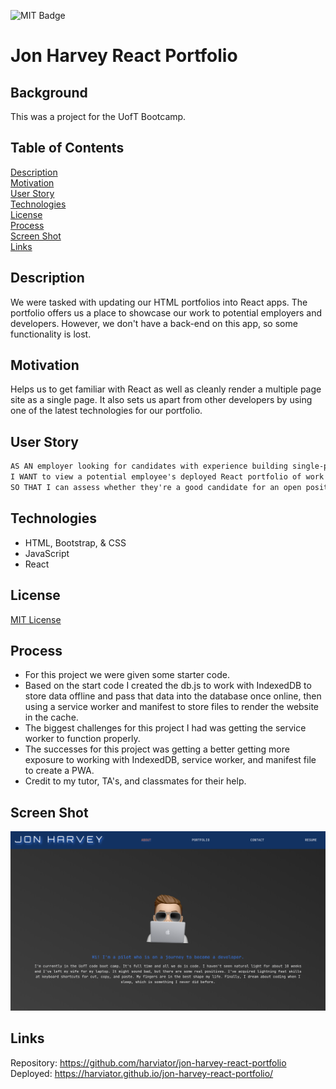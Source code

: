 ![MIT Badge](https://img.shields.io/badge/License-MIT-green)

# Jon Harvey React Portfolio

## Background

This was a project for the UofT Bootcamp.

## Table of Contents
[Description](#description)\
[Motivation](#motivation)\
[User Story](#user-story)\
[Technologies](#technologies)\
[License](#license)\
[Process](#process)\
[Screen Shot](#screen-shot)\
[Links](#links)


## Description

We were tasked with updating our HTML portfolios into React apps.  The portfolio offers us a place to showcase our work to potential employers and developers.  However, we don't have a back-end on this app, so some functionality is lost.


## Motivation

Helps us to get familiar with React as well as cleanly render a multiple page site as a single page.  It also sets us apart from other developers by using one of the latest technologies for our portfolio.

## User Story

```md
AS AN employer looking for candidates with experience building single-page applications
I WANT to view a potential employee's deployed React portfolio of work samples
SO THAT I can assess whether they're a good candidate for an open position
```

## Technologies

* HTML, Bootstrap, & CSS
* JavaScript
* React


## License

[MIT License](https://choosealicense.com/licenses/mit/)

## Process

* For this project we were given some starter code.
* Based on the start code I created the db.js to work with IndexedDB to store data offline and pass that data into the database once online, then using a service worker and manifest to store files to render the website in the cache.
* The biggest challenges for this project I had was getting the service worker to function properly.
* The successes for this project was getting a better getting more exposure to working with IndexedDB, service worker, and manifest file to create a PWA.
* Credit to my tutor, TA's, and classmates for their help.

## Screen Shot

![Screen Shot](./src/assets/images/screen-shot.png)

## Links

Repository: https://github.com/harviator/jon-harvey-react-portfolio \
Deployed: https://harviator.github.io/jon-harvey-react-portfolio/